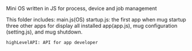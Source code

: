 Mini OS written in JS for process, device and job management

This folder includes:
	main.js(OS)
	startup.js: the first app when mug startup
	three other apps for display all installed app(app.js), mug configuration (setting.js), and mug shutdown.

	highLevelAPI: API for app developer
		
